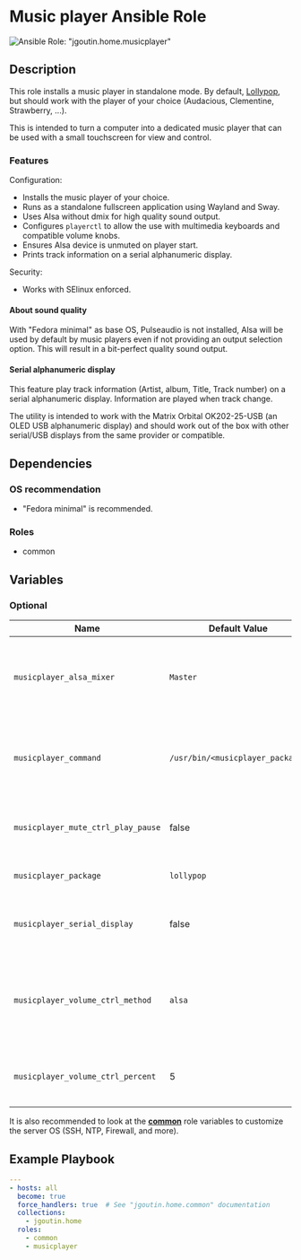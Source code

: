 # Music player Ansible Role

![Ansible Role: "jgoutin.home.musicplayer"](https://github.com/JGoutin/ansible_home/workflows/Ansible%20Role:%20%22jgoutin.home.musicplayer%22/badge.svg)

## Description

This role installs a music player in standalone mode.
By default, [Lollypop](https://gitlab.gnome.org/World/lollypop), but should work with 
the player of your choice (Audacious, Clementine, Strawberry, ...).

This is intended to turn a computer into a dedicated music player that can be used with 
a small touchscreen for view and control.

### Features

Configuration:
* Installs the music player of your choice.
* Runs as a standalone fullscreen application using Wayland and Sway.
* Uses Alsa without dmix for high quality sound output.
* Configures `playerctl` to allow the use with multimedia keyboards and compatible 
  volume knobs.
* Ensures Alsa device is unmuted on player start.
* Prints track information on a serial alphanumeric display.

Security:
* Works with SElinux enforced.

#### About sound quality

With "Fedora minimal" as base OS, Pulseaudio is not installed, Alsa will be used by 
default by music players even if not providing an output selection option.
This will result in a bit-perfect quality sound output.

#### Serial alphanumeric display

This feature play track information (Artist, album, Title, Track number) on a serial
alphanumeric display. Information are played when track change.

The utility is intended to work with the Matrix Orbital OK202-25-USB (an OLED USB 
alphanumeric display) and should work out of the box with other serial/USB
displays from the same provider or compatible.

## Dependencies

### OS recommendation

* "Fedora minimal" is recommended. 

### Roles

* common

## Variables

### Optional

| Name                               | Default Value                    | Description                                                                                                                              |
|------------------------------------|----------------------------------|------------------------------------------------------------------------------------------------------------------------------------------|
| `musicplayer_alsa_mixer`           | `Master`                         | Alsa mixer used with the music player. Allow to ensure it is unmuted on start and allow to toggle mute state with player control.        |
| `musicplayer_command`              | `/usr/bin/<musicplayer_package>` | Command to use to run the music player. By default, run the command based on the `musicplayer_package` name.                             |
| `musicplayer_mute_ctrl_play_pause` | false                            | If `true`, bind the "mute" keystoke to the play/pause action instead of the mute action.                                                 |
| `musicplayer_package`              | `lollypop`                       | Name of the music player Fedora package.                                                                                                 |
| `musicplayer_serial_display`       | false                            | If `true`, install an utility that print track information on the serial alphanumeric display.                                           |
| `musicplayer_volume_ctrl_method`   | `alsa`                           | Name of the music player Fedora package. Possible values are `alsa` to use Alsa mixer or `playerctl` to use music player volume control. |
| `musicplayer_volume_ctrl_percent`  | 5                                | Amount of volume in percent to decrease/increase with the volume control.                                                                |

It is also recommended to look at the [**common**](../common/README.md) role variables
to customize the server OS (SSH, NTP, Firewall, and more).

## Example Playbook

```yaml
---
- hosts: all
  become: true
  force_handlers: true  # See "jgoutin.home.common" documentation
  collections:
    - jgoutin.home
  roles:
    - common
    - musicplayer
```
